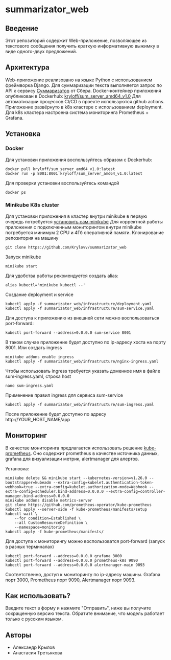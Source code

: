 # summarizator_web

## Введение
Этот репозиторий содержит Web-приложение, позволяющее из текстового сообщения получить краткую информативную выжимку в виде одного-двух предложений.

## Архитектура
Web-приложение реализовано на языке Python с использованием фреймворка Django. Для суммаризации текста выполняется запрос по API к сервису [Суммаризатор](https://developers.sber.ru/portal/products/summarizer?attempt=1) от Сбера.
Docker-контейнер приложения опубликован в Dockerhub: [kryloff/sum_server_amd64_v1.0](https://hub.docker.com/repository/docker/kryloff/sum_server_amd64_v1.0/general)
Для автоматизации процессов CI/CD в проекте используются github actions.
Приложение развёрнуто в k8s кластере с использованием deployment.
Для k8s кластера настроена система мониторинга Prometheus + Grafana.

## Установка
### Docker
Для установки приложения воспользуйтесь образом с Dockerhub:
```
docker pull kryloff/sum_server_amd64_v1.0:latest
docker run -p 8001:8001 kryloff/sum_server_amd64_v1.0:latest 
```
Для проверки установки воспользуйтесь командой
```
docker ps
```
### Minikube K8s cluster
Для установки приложения в кластер внутри minikube в первую очередь потребуется [установить сам minikube](https://minikube.sigs.k8s.io/docs/start/) Для корректной работы приложения с подключенным мониторингом внутри minikube потребуется минимум 2 CPU и 4Гб оперативной памяти.
Клонирование репозитория на машину
```
git clone https://github.com/Krylovv/summarizator_web
```
Запуск minikube
```
minikube start
```
Для удобства работы рекомендуется создать alias: 
```
alias kubectl='minikube kubectl --'
```
Создание deployment и service
```
kubectl apply -f summarizator_web/infrastructure/deployment.yaml
kubectl apply -f summarizator_web/infrastructure/sum-service.yaml
```
Для доступа к приложению из внешней сети можно воспользоваться port-forward: 
```
kubectl port-forward --address=0.0.0.0 sum-service 8001
```
В таком случае приложение будет доступно по ip-адресу хоста на порту 8001.
Или создать ingress
```
minikube addons enable ingress
kubectl apply -f summarizator_web/infrastructure/nginx-ingress.yaml
```
Чтобы использовать ingress требуется указать доменное имя в файле sum-ingress.yaml, строка host
```
nano sum-ingress.yaml
```
Применение правил ingress для сервиса sum-service
```
kubectl apply -f summarizator_web/infrastructure/sum-ingress.yaml
```
После приложение будет доступно по адресу http://YOUR_HOST_NAME/app

## Мониторинг
В качестве мониторинга предлагается использовать решение [kube-prometheus](https://github.com/prometheus-operator/kube-prometheus/). Оно содержит prometheus в качестве источника данных, grafana для визуализации метрик, alertmanager для алертов.

Установка:
```
minikube delete && minikube start --kubernetes-version=v1.26.0 --bootstrapper=kubeadm --extra-config=kubelet.authentication-token-webhook=true --extra-config=kubelet.authorization-mode=Webhook --extra-config=scheduler.bind-address=0.0.0.0 --extra-config=controller-manager.bind-address=0.0.0.0
minikube addons disable metrics-server
git clone https://github.com/prometheus-operator/kube-prometheus
kubectl apply --server-side -f kube-prometheus/manifests/setup
kubectl wait \
	--for condition=Established \
	--all CustomResourceDefinition \
	--namespace=monitoring
kubectl apply -f kube-prometheus/manifests/
```
Для доступа к мониторингу можно воспользоватся port-forward (запуск в разных терминалах)
```
kubectl port-forward --address=0.0.0.0 grafana 3000
kubectl port-forward --address=0.0.0.0 prometheus-k8s 9090
kubectl port-forward --address=0.0.0.0 alertmanager-main 9093
```
Соответственно, доступ к мониторингу по ip-адресу машины. Grafana порт 3000, Prometheus порт 9090, Alertmanager порт 9093.

## Как использовать?
Введите текст в форму и нажмите "Отправить", ниже вы получите сокращенную версию текста. Обратите внимание, что модель работает только с русским языком.

## Авторы
* Александр Крылов
* Анастасия Третьякова

